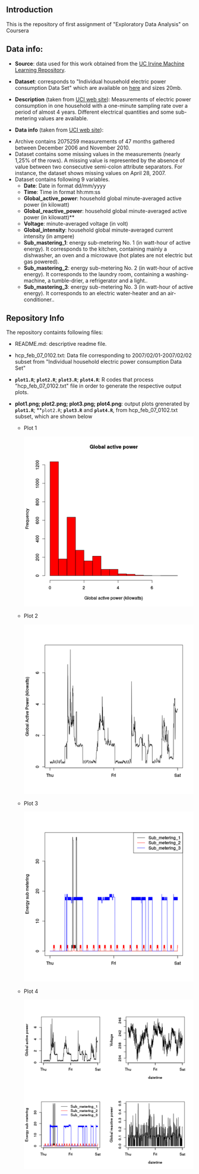 ## Introduction

This is the repository of first assignment of "Exploratory Data Analysis" on Coursera

Data info:
--------------
* **Source**: data used for this work obtained from
the <a href="http://archive.ics.uci.edu/ml/">UC Irvine Machine
Learning Repository</a>. 

* **Dataset**: corresponds to "Individual household electric power consumption Data Set" which are available on
[here](http://archive.ics.uci.edu/ml/machine-learning-databases/00235/household_power_consumption.zip) and sizes 20mb.

* **Description** (taken from [UCI web site](https://archive.ics.uci.edu/ml/datasets/Individual+household+electric+power+consumption)): Measurements of electric power consumption in one household with a one-minute sampling rate over a period of almost 4 years. Different electrical quantities and some sub-metering values are available. 

* **Data info** (taken from [UCI web site](https://archive.ics.uci.edu/ml/datasets/Individual+household+electric+power+consumption)):
 - Archive contains 2075259 measurements of 47 months gathered between December 2006 and November 2010.
 - Dataset contains some missing values in the measurements (nearly 1,25% of the rows). A missing value is represented by the absence of value between two consecutive semi-colon attribute separators. For instance, the dataset shows missing values on April 28, 2007.
 - Dataset contains following 9 variables.
    - **Date**: Date in format dd/mm/yyyy
    - **Time**: Time in format hh:mm:ss
    - **Global_active_power**: household global minute-averaged active power (in kilowatt)
    - **Global_reactive_power**: household global minute-averaged active power (in kilowatt)**
    - **Voltage**: minute-averaged voltage (in volt)
    - **Global_intensity**: household global minute-averaged current intensity (in ampere)
    - **Sub_mastering_1**: energy sub-metering No. 1 (in watt-hour of active energy). It corresponds to the kitchen, containing mainly a dishwasher, an oven and a microwave (hot plates are not electric but gas powered).
    - **Sub_mastering_2**: energy sub-metering No. 2 (in watt-hour of active energy). It corresponds to the laundry room, containing a washing-machine, a tumble-drier, a refrigerator and a light..
    - **Sub_mastering_3**: energy sub-metering No. 3 (in watt-hour of active energy). It corresponds to an electric water-heater and an air-conditioner..


Repository Info
------------------

The repository containts following files:
  - README.md: descriptive readme file.
  - hcp_feb_07_0102.txt: Data file corresponding to 2007/02/01-2007/02/02 subset from "Individual household electric power consumption Data Set"
  - **`plot1.R`**; **`plot2.R`**; **`plot3.R`**; **`plot4.R`**: R codes that process "hcp_feb_07_0102.txt" file in order to generate the respective output plots.
  - **plot1.png; plot2.png; plot3.png; plot4.png**: output plots grenerated by **`plot1.R`**; **`plot2.R`; **`plot3.R`** and **`plot4.R`**, from hcp_feb_07_0102.txt subset, which are shown below

    - Plot 1
    
      ![Global Active Power for 2007/02/01-2007/02/02 subset](plot1.png) 

    - Plot 2
    
      ![Global active power for 2007/02/01-2007/02/02 subset](plot2.png) 

    - Plot 3
    
      ![Energy sub master for 2007/02/01-2007/02/02 subset](plot3.png) 

    - Plot 4
    
      ![Global active power, Voltage, Energy sub mastering and Global active power for 2007/02/01-2007/02/02 subset](plot4.png)

